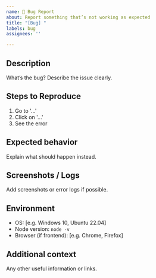 ```yaml
---
name: 🐛 Bug Report
about: Report something that’s not working as expected
title: "[Bug] "
labels: bug
assignees: ''

---
```


## Description

What’s the bug? Describe the issue clearly.

## Steps to Reproduce

1. Go to '...'
2. Click on '...'
3. See the error

## Expected behavior

Explain what should happen instead.

## Screenshots / Logs

Add screenshots or error logs if possible.

## Environment

- OS: [e.g. Windows 10, Ubuntu 22.04]
- Node version: `node -v`
- Browser (if frontend): [e.g. Chrome, Firefox]

## Additional context

Any other useful information or links.
